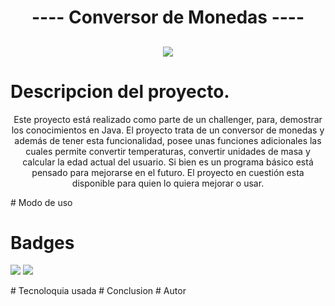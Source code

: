 <h1 align="center"> ---- Conversor de Monedas ---- </h1>
<h2 align="center"><img src="https://user-images.githubusercontent.com/85370846/210124275-ab849b2c-43b4-4e0c-9c44-e1e1a0b111d6.png"></h2>

# Descripcion del proyecto.
<p align="center"> Este proyecto está realizado como parte de un challenger, para, demostrar los conocimientos en Java.
El proyecto trata de un conversor de monedas y además de tener esta funcionalidad, posee unas funciones adicionales las cuales permite convertir temperaturas, convertir unidades de masa y calcular la edad actual del usuario. Si bien es un programa básico está pensado para mejorarse en el futuro.
El proyecto en cuestión esta disponible para quien lo quiera mejorar o usar. </p>
# Modo de uso

# Badges
<p align="left">
   <img src="https://img.shields.io/badge/STATUS-EN%20DESAROLLO-green"> <img src="https://img.shields.io/badge/Versi%C3%B3n-Java18-orange">
   </p>
# Tecnoloquia usada
# Conclusion
# Autor

